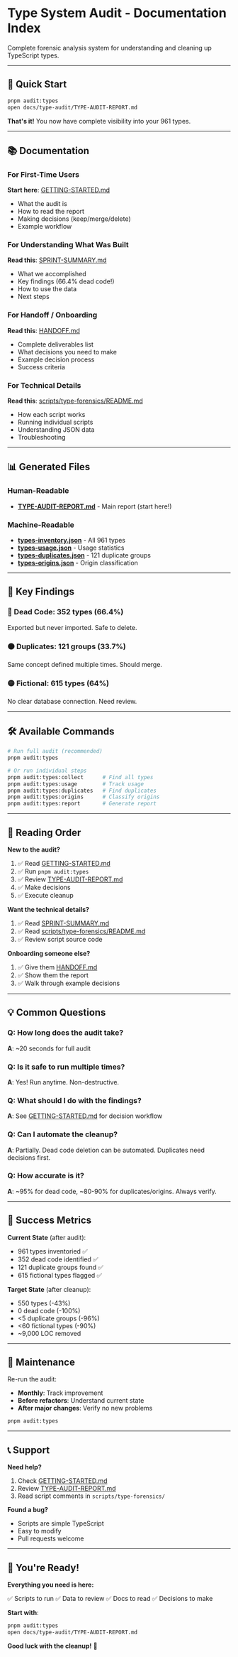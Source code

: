 # Type System Audit - Documentation Index

Complete forensic analysis system for understanding and cleaning up TypeScript types.

---

## 🚀 Quick Start

```bash
pnpm audit:types
open docs/type-audit/TYPE-AUDIT-REPORT.md
```

**That's it!** You now have complete visibility into your 961 types.

---

## 📚 Documentation

### For First-Time Users

**Start here**: [GETTING-STARTED.md](./GETTING-STARTED.md)
- What the audit is
- How to read the report
- Making decisions (keep/merge/delete)
- Example workflow

### For Understanding What Was Built

**Read this**: [SPRINT-SUMMARY.md](./SPRINT-SUMMARY.md)
- What we accomplished
- Key findings (66.4% dead code!)
- How to use the data
- Next steps

### For Handoff / Onboarding

**Read this**: [HANDOFF.md](./HANDOFF.md)
- Complete deliverables list
- What decisions you need to make
- Example decision process
- Success criteria

### For Technical Details

**Read this**: [scripts/type-forensics/README.md](../../scripts/type-forensics/README.md)
- How each script works
- Running individual scripts
- Understanding JSON data
- Troubleshooting

---

## 📊 Generated Files

### Human-Readable

- **[TYPE-AUDIT-REPORT.md](./TYPE-AUDIT-REPORT.md)** - Main report (start here!)

### Machine-Readable

- **[types-inventory.json](./types-inventory.json)** - All 961 types
- **[types-usage.json](./types-usage.json)** - Usage statistics
- **[types-duplicates.json](./types-duplicates.json)** - 121 duplicate groups
- **[types-origins.json](./types-origins.json)** - Origin classification

---

## 🎯 Key Findings

### 🔴 Dead Code: 352 types (66.4%)
Exported but never imported. Safe to delete.

### 🟠 Duplicates: 121 groups (33.7%)
Same concept defined multiple times. Should merge.

### 🟡 Fictional: 615 types (64%)
No clear database connection. Need review.

---

## 🛠️ Available Commands

```bash
# Run full audit (recommended)
pnpm audit:types

# Or run individual steps
pnpm audit:types:collect      # Find all types
pnpm audit:types:usage        # Track usage
pnpm audit:types:duplicates   # Find duplicates
pnpm audit:types:origins      # Classify origins
pnpm audit:types:report       # Generate report
```

---

## 📖 Reading Order

**New to the audit?**
1. ✅ Read [GETTING-STARTED.md](./GETTING-STARTED.md)
2. ✅ Run `pnpm audit:types`
3. ✅ Review [TYPE-AUDIT-REPORT.md](./TYPE-AUDIT-REPORT.md)
4. ✅ Make decisions
5. ✅ Execute cleanup

**Want the technical details?**
1. ✅ Read [SPRINT-SUMMARY.md](./SPRINT-SUMMARY.md)
2. ✅ Read [scripts/type-forensics/README.md](../../scripts/type-forensics/README.md)
3. ✅ Review script source code

**Onboarding someone else?**
1. ✅ Give them [HANDOFF.md](./HANDOFF.md)
2. ✅ Show them the report
3. ✅ Walk through example decisions

---

## 💡 Common Questions

### Q: How long does the audit take?
**A**: ~20 seconds for full audit

### Q: Is it safe to run multiple times?
**A**: Yes! Run anytime. Non-destructive.

### Q: What should I do with the findings?
**A**: See [GETTING-STARTED.md](./GETTING-STARTED.md) for decision workflow

### Q: Can I automate the cleanup?
**A**: Partially. Dead code deletion can be automated. Duplicates need decisions first.

### Q: How accurate is it?
**A**: ~95% for dead code, ~80-90% for duplicates/origins. Always verify.

---

## 🎯 Success Metrics

**Current State** (after audit):
- 961 types inventoried ✅
- 352 dead code identified ✅
- 121 duplicate groups found ✅
- 615 fictional types flagged ✅

**Target State** (after cleanup):
- 550 types (-43%)
- 0 dead code (-100%)
- <5 duplicate groups (-96%)
- <60 fictional types (-90%)
- ~9,000 LOC removed

---

## 🔄 Maintenance

Re-run the audit:
- **Monthly**: Track improvement
- **Before refactors**: Understand current state
- **After major changes**: Verify no new problems

```bash
pnpm audit:types
```

---

## 📞 Support

**Need help?**
1. Check [GETTING-STARTED.md](./GETTING-STARTED.md)
2. Review [TYPE-AUDIT-REPORT.md](./TYPE-AUDIT-REPORT.md)
3. Read script comments in `scripts/type-forensics/`

**Found a bug?**
- Scripts are simple TypeScript
- Easy to modify
- Pull requests welcome

---

## 🎉 You're Ready!

**Everything you need is here:**

✅ Scripts to run
✅ Data to review
✅ Docs to read
✅ Decisions to make

**Start with**:
```bash
pnpm audit:types
open docs/type-audit/TYPE-AUDIT-REPORT.md
```

**Good luck with the cleanup!** 🚀